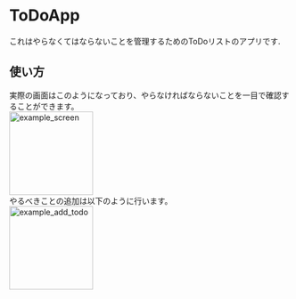 # ToDoApp
これはやらなくてはならないことを管理するためのToDoリストのアプリです. 

## 使い方
実際の画面はこのようになっており、やらなければならないことを一目で確認することができます。\
<img width="150" alt="example_screen" src="https://github.com/user-attachments/assets/518a5137-e2a0-46c2-9252-5621c037dfe3" />\
やるべきことの追加は以下のように行います。\
<img width="150" alt="example_add_todo" src="https://github.com/user-attachments/assets/e9c98575-c402-4d16-8a0d-16ecc547cf84" />
